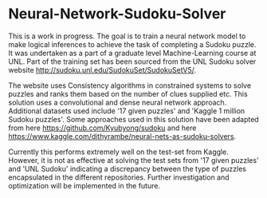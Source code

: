 # Neural-Network-Sudoku-Solver
This is a work in progress. The goal is to train a neural network model to make logical inferences to achieve the task of completing a Sudoku puzzle. It was undertaken as a part of a graduate level Machine-Learning course at UNL. Part of the training set has been sourced from the UNL Sudoku solver website http://sudoku.unl.edu/SudokuSet/SudokuSetV5/.

The website uses Consistency algorithms in constrained systems to solve puzzles and ranks them based on the number of clues supplied etc. This solution uses a convolutional and dense neural network approach. Additional datasets used include '17 given puzzles' and 'Kaggle 1 million Sudoku puzzles'. Some approaches used in this solution have been adapted from here
 https://github.com/Kyubyong/sudoku and here https://www.kaggle.com/dithyrambe/neural-nets-as-sudoku-solvers.

Currently this performs extremely well on the test-set from Kaggle. However, it is not as effective at solving the test sets from '17 given puzzles' and 'UNL Sudoku' indicating a discrepancy between the type of puzzles encapsulated in the different repositories. Further investigation and optimization will be implemented in the future.

